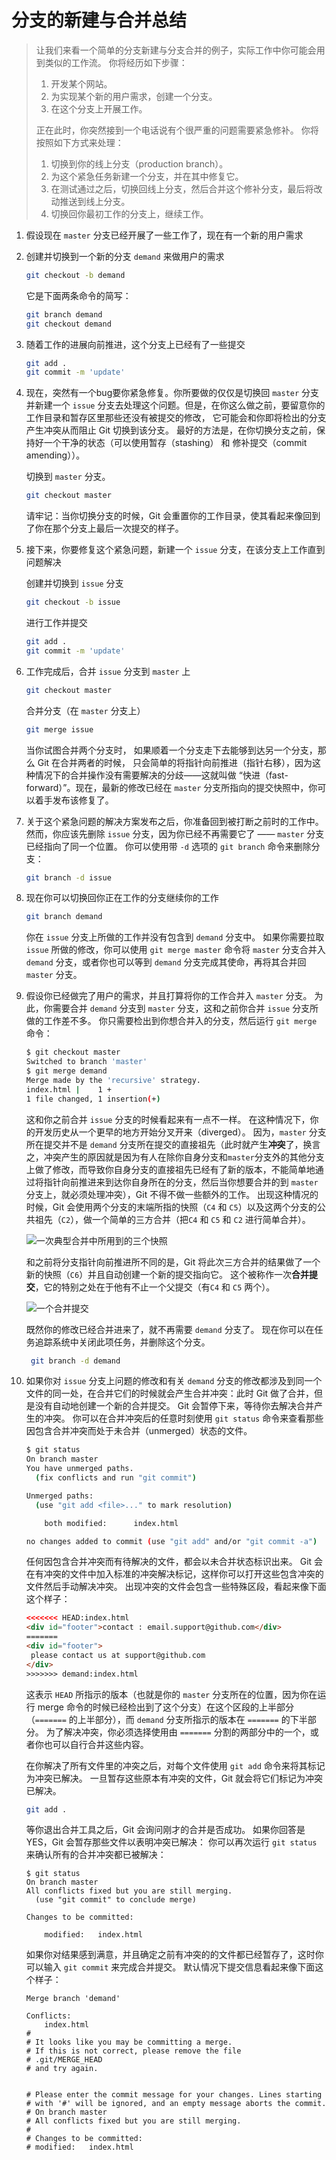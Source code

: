 # 分支的新建与合并总结

> 让我们来看一个简单的分支新建与分支合并的例子，实际工作中你可能会用到类似的工作流。 你将经历如下步骤：
>
> 1. 开发某个网站。
> 2. 为实现某个新的用户需求，创建一个分支。
> 3. 在这个分支上开展工作。
>
> 正在此时，你突然接到一个电话说有个很严重的问题需要紧急修补。 你将按照如下方式来处理：
>
> 1. 切换到你的线上分支（production branch）。
> 2. 为这个紧急任务新建一个分支，并在其中修复它。
> 3. 在测试通过之后，切换回线上分支，然后合并这个修补分支，最后将改动推送到线上分支。
> 4. 切换回你最初工作的分支上，继续工作。

1. 假设现在 `master` 分支已经开展了一些工作了，现在有一个新的用户需求

2. 创建并切换到一个新的分支 `demand` 来做用户的需求

   ```bash
   git checkout -b demand 
   ```

   它是下面两条命令的简写：

   ```bash
   git branch demand 
   git checkout demand 
   ```

3. 随着工作的进展向前推进，这个分支上已经有了一些提交

   ```bash
   git add .
   git commit -m 'update'
   ```

4. 现在，突然有一个bug要你紧急修复。你所要做的仅仅是切换回 `master` 分支并新建一个 `issue` 分支去处理这个问题。但是，在你这么做之前，要留意你的工作目录和暂存区里那些还没有被提交的修改， 它可能会和你即将检出的分支产生冲突从而阻止 Git 切换到该分支。 最好的方法是，在你切换分支之前，保持好一个干净的状态（可以使用暂存（stashing） 和 修补提交（commit amending））。

   切换到 `master` 分支。

   ```bash
   git checkout master
   ```

   请牢记：当你切换分支的时候，Git 会重置你的工作目录，使其看起来像回到了你在那个分支上最后一次提交的样子。

5. 接下来，你要修复这个紧急问题，新建一个 `issue` 分支，在该分支上工作直到问题解决

   创建并切换到 `issue` 分支

   ```bash
   git checkout -b issue
   ```

   进行工作并提交

   ```bash
   git add .
   git commit -m 'update'
   ```

6. 工作完成后，合并 `issue` 分支到 `master` 上

   ```bash
   git checkout master
   ```

   合并分支（在 `master` 分支上）

   ```bash
   git merge issue
   ```

   当你试图合并两个分支时， 如果顺着一个分支走下去能够到达另一个分支，那么 Git 在合并两者的时候， 只会简单的将指针向前推进（指针右移），因为这种情况下的合并操作没有需要解决的分歧——这就叫做 “快进（fast-forward）”。现在，最新的修改已经在 `master` 分支所指向的提交快照中，你可以着手发布该修复了。

7. 关于这个紧急问题的解决方案发布之后，你准备回到被打断之前时的工作中。 然而，你应该先删除  `issue` 分支，因为你已经不再需要它了 —— `master` 分支已经指向了同一个位置。 你可以使用带 `-d` 选项的 `git branch` 命令来删除分支：

   ```bash
   git branch -d issue
   ```

8. 现在你可以切换回你正在工作的分支继续你的工作

   ```bash
   git branch demand
   ```

   你在 `issue` 分支上所做的工作并没有包含到 `demand` 分支中。 如果你需要拉取 `issue` 所做的修改，你可以使用 `git merge master` 命令将 `master` 分支合并入 `demand` 分支，或者你也可以等到 `demand` 分支完成其使命，再将其合并回 `master` 分支。

9. 假设你已经做完了用户的需求，并且打算将你的工作合并入 `master` 分支。 为此，你需要合并 `demand` 分支到 `master` 分支，这和之前你合并 `issue` 分支所做的工作差不多。 你只需要检出到你想合并入的分支，然后运行 `git merge` 命令：

   ```bash
   $ git checkout master
   Switched to branch 'master'
   $ git merge demand
   Merge made by the 'recursive' strategy.
   index.html |    1 +
   1 file changed, 1 insertion(+)
   ```

   这和你之前合并 `issue` 分支的时候看起来有一点不一样。 在这种情况下，你的开发历史从一个更早的地方开始分叉开来（diverged）。 因为，`master` 分支所在提交并不是 `demand` 分支所在提交的直接祖先（此时就产生**冲突**了，换言之，冲突产生的原因就是因为有人在除你自身分支和`master`分支外的其他分支上做了修改，而导致你自身分支的直接祖先已经有了新的版本，不能简单地通过将指针向前推进来到达你自身所在的分支，然后当你想要合并的到 `master` 分支上，就必须处理冲突），Git 不得不做一些额外的工作。 出现这种情况的时候，Git 会使用两个分支的末端所指的快照（`C4` 和 `C5`）以及这两个分支的公共祖先（`C2`），做一个简单的三方合并（把`C4` 和 `C5` 和 `C2` 进行简单合并）。

   ![一次典型合并中所用到的三个快照](../imgs/basic-merging-1.png)

   和之前将分支指针向前推进所不同的是，Git 将此次三方合并的结果做了一个新的快照（`C6`）并且自动创建一个新的提交指向它。 这个被称作一次**合并提交**，它的特别之处在于他有不止一个父提交（有`C4` 和 `C5` 两个）。

   ![一个合并提交](../imgs/basic-merging-2.png)

   既然你的修改已经合并进来了，就不再需要 `demand` 分支了。 现在你可以在任务追踪系统中关闭此项任务，并删除这个分支。

   ```bash
    git branch -d demand
   ```

10. 如果你对 `issue` 分支上问题的修改和有关 `demand` 分支的修改都涉及到同一个文件的同一处，在合并它们的时候就会产生合并冲突：此时 Git 做了合并，但是没有自动地创建一个新的合并提交。 Git 会暂停下来，等待你去解决合并产生的冲突。 你可以在合并冲突后的任意时刻使用 `git status` 命令来查看那些因包含合并冲突而处于未合并（unmerged）状态的文件。

    ```bash
    $ git status
    On branch master
    You have unmerged paths.
      (fix conflicts and run "git commit")
    
    Unmerged paths:
      (use "git add <file>..." to mark resolution)
    
        both modified:      index.html
    
    no changes added to commit (use "git add" and/or "git commit -a")
    ```

    任何因包含合并冲突而有待解决的文件，都会以未合并状态标识出来。 Git 会在有冲突的文件中加入标准的冲突解决标记，这样你可以打开这些包含冲突的文件然后手动解决冲突。 出现冲突的文件会包含一些特殊区段，看起来像下面这个样子：

    ```html
    <<<<<<< HEAD:index.html
    <div id="footer">contact : email.support@github.com</div>
    =======
    <div id="footer">
     please contact us at support@github.com
    </div>
    >>>>>>> demand:index.html
    ```

    这表示 `HEAD` 所指示的版本（也就是你的 `master` 分支所在的位置，因为你在运行 merge 命令的时候已经检出到了这个分支）在这个区段的上半部分（`=======` 的上半部分），而 `demand` 分支所指示的版本在 `=======` 的下半部分。 为了解决冲突，你必须选择使用由 `=======` 分割的两部分中的一个，或者你也可以自行合并这些内容。

    在你解决了所有文件里的冲突之后，对每个文件使用 `git add` 命令来将其标记为冲突已解决。 一旦暂存这些原本有冲突的文件，Git 就会将它们标记为冲突已解决。

    ```bash
    git add .
    ```

    等你退出合并工具之后，Git 会询问刚才的合并是否成功。 如果你回答是YES，Git 会暂存那些文件以表明冲突已解决： 你可以再次运行 `git status` 来确认所有的合并冲突都已被解决：

    ```console
    $ git status
    On branch master
    All conflicts fixed but you are still merging.
      (use "git commit" to conclude merge)
    
    Changes to be committed:
    
        modified:   index.html
    ```

    如果你对结果感到满意，并且确定之前有冲突的的文件都已经暂存了，这时你可以输入 `git commit` 来完成合并提交。 默认情况下提交信息看起来像下面这个样子：

    ```console
    Merge branch 'demand'
    
    Conflicts:
        index.html
    #
    # It looks like you may be committing a merge.
    # If this is not correct, please remove the file
    # .git/MERGE_HEAD
    # and try again.
    
    
    # Please enter the commit message for your changes. Lines starting
    # with '#' will be ignored, and an empty message aborts the commit.
    # On branch master
    # All conflicts fixed but you are still merging.
    #
    # Changes to be committed:
    # modified:   index.html
    ```
